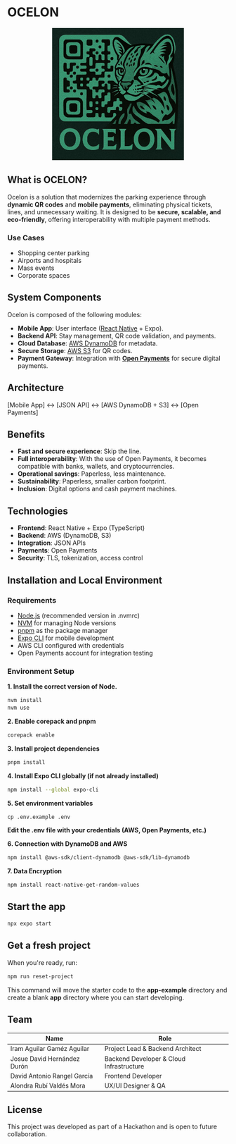 # OCELON

<p align="center">
  <img src="https://github.com/BelikJosh/Ocelon_QRancheros/blob/main/assets/images/Logo_ocelon.jpg" width="300" alt="OCELON">
</p>

## What is OCELON?

Ocelon is a solution that modernizes the parking experience through **dynamic QR codes** and **mobile payments**, eliminating physical tickets, lines, and unnecessary waiting.
It is designed to be **secure, scalable, and eco-friendly**, offering interoperability with multiple payment methods.

### **Use Cases**

- Shopping center parking
- Airports and hospitals
- Mass events
- Corporate spaces

## **System Components**

Ocelon is composed of the following modules:

- **Mobile App**: User interface ([React Native](https://reactnative.dev/docs/environment-setup) + Expo).
- **Backend API**: Stay management, QR code validation, and payments.
- **Cloud Database**: [AWS DynamoDB](https://aws.amazon.com/dynamodb/pricing/?refid=9a33b60a-429c-4f86-9a5c-bde883d6c81c) for metadata.
- **Secure Storage**: [AWS S3](https://aws.amazon.com/s3/getting-started/?nc1=h_ls) for QR codes.
- **Payment Gateway**: Integration with  [**Open Payments**](https://github.com/interledger/open-payments) for secure digital payments.

## **Architecture**

[Mobile App] <-> [JSON API] <-> [AWS DynamoDB + S3] <-> [Open Payments]

## **Benefits**

- **Fast and secure experience**: Skip the line.
- **Full interoperability**: With the use of Open Payments, it becomes compatible with banks, wallets, and cryptocurrencies.
- **Operational savings**: Paperless, less maintenance.
- **Sustainability**: Paperless, smaller carbon footprint.
- **Inclusion**: Digital options and cash payment machines.

## **Technologies**

- **Frontend**: React Native + Expo (TypeScript)
- **Backend**: AWS (DynamoDB, S3)
- **Integration**: JSON APIs
- **Payments**: Open Payments
- **Security**: TLS, tokenization, access control

## **Installation and Local Environment**

### **Requirements**
- [Node.js](https://nodejs.org/en) (recommended version in .nvmrc)
- [NVM](https://github.com/nvm-sh/nvm) for managing Node versions
- [pnpm](https://pnpm.io/es/installation) as the package manager
- [Expo CLI](https://docs.expo.dev/more/expo-cli) for mobile development
- AWS CLI configured with credentials
- Open Payments account for integration testing

### **Environment Setup**

**1. Install the correct version of Node.**
   ```bash
   nvm install
   nvm use
   ```
**2. Enable corepack and pnpm**
   ```bash
   corepack enable
   ```
**3. Install project dependencies**
   ```bash
   pnpm install
   ```
**4. Install Expo CLI globally (if not already installed)**
   ```bash
   npm install --global expo-cli
   ```
**5. Set environment variables**
   ```bash|
   cp .env.example .env
   ```
**Edit the .env file with your credentials (AWS, Open Payments, etc.)**

**6. Connection with DynamoDB and AWS**
   ```bash
   npm install @aws-sdk/client-dynamodb @aws-sdk/lib-dynamodb
   ```
**7. Data Encryption**
   ```bash
   npm install react-native-get-random-values
   ```

## **Start the app**
   ```bash
   npx expo start
   ```

## **Get a fresh project**

When you're ready, run:

```bash
npm run reset-project
```
This command will move the starter code to the **app-example** directory and create a blank **app** directory where you can start developing.

## **Team**

| Name | Role |
|--------------------------------|------------------------------------------|
| Iram Aguilar Gaméz Aguilar | Project Lead & Backend Architect |
| Josue David Hernández Durón | Backend Developer & Cloud Infrastructure |
| David Antonio Rangel García | Frontend Developer |
| Alondra Rubí Valdés Mora | UX/UI Designer & QA |

## **License**

This project was developed as part of a Hackathon and is open to future collaboration.
